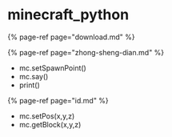# minecraft\_python

{% page-ref page="download.md" %}

{% page-ref page="zhong-sheng-dian.md" %}

* mc.setSpawnPoint\(\)
* mc.say\(\)
* print\(\)

{% page-ref page="id.md" %}

* mc.setPos\(x,y,z\)
* mc.getBlock\(x,y,z\)


